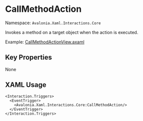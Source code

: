 # CallMethodAction

Namespace: `Avalonia.Xaml.Interactions.Core`

Invokes a method on a target object when the action is executed.

Example: [CallMethodActionView.axaml](samples/BehaviorsTestApplication/Views/Pages/CallMethodActionView.axaml)

## Key Properties
None

## XAML Usage
```xaml
<Interaction.Triggers>
  <EventTrigger>
    <Avalonia.Xaml.Interactions.Core:CallMethodAction/>
  </EventTrigger>
</Interaction.Triggers>
```
